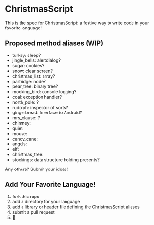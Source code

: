 # ChristmasScript

This is the spec for ChristmasScript: a festive way to write code in your
favorite language!

## Proposed method aliases (WIP)

- turkey: sleep?
- jingle_bells: alertdialog?
- sugar: cookies?
- snow: clear screen?
- christmas_list: array?
- partridge: node?
- pear_tree: binary tree?
- mocking_bird: console logging?
- coal: exception handler?
- north_pole: ?
- rudolph: inspector of sorts?
- gingerbread: Interface to Android?
- mrs_clause: ?
- chimney:
- quiet:
- mouse:
- candy_cane:
- angels:
- elf:
- christmas_tree:
- stockings: data structure holding presents?

Any others? Submit your ideas!

## Add Your Favorite Language!

1. fork this repo
2. add a directory for your language
3. add a library or header file defining the ChristmasScript aliases
4. submit a pull request
5. :santa:
